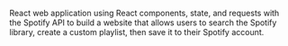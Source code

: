 React web application using React components, state, and requests with the Spotify API to build a website that allows
users to search the Spotify library, create a custom playlist, then save it to their Spotify account.
